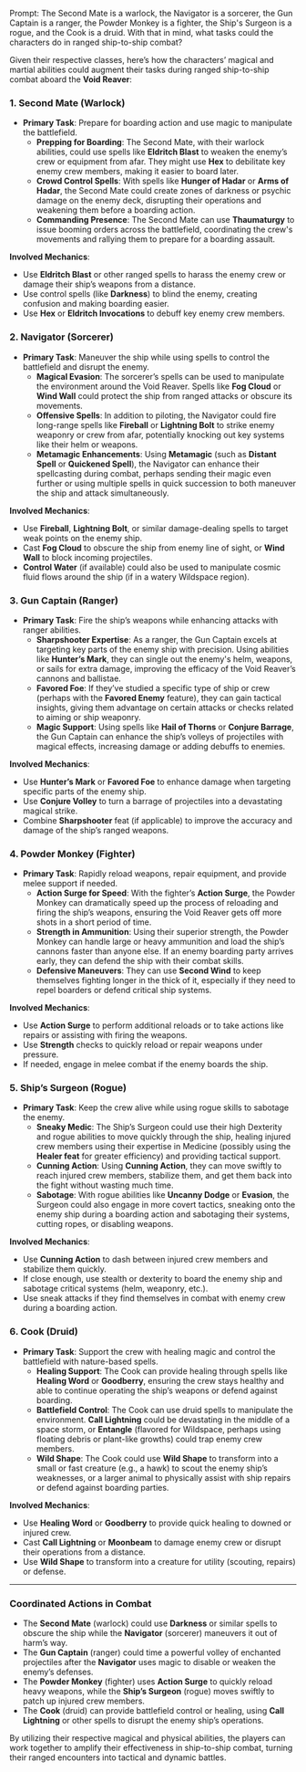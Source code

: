 Prompt: The Second Mate is a warlock, the Navigator is a sorcerer, the Gun Captain is a ranger, the Powder Monkey is a fighter, the Ship's Surgeon is a rogue, and the Cook is a druid. With that in mind, what tasks could the characters do in ranged ship-to-ship combat?

Given their respective classes, here’s how the characters’ magical and martial abilities could augment their tasks during ranged ship-to-ship combat aboard the **Void Reaver**:

### 1. **Second Mate (Warlock)**
   - **Primary Task**: Prepare for boarding action and use magic to manipulate the battlefield.
     - **Prepping for Boarding**: The Second Mate, with their warlock abilities, could use spells like **Eldritch Blast** to weaken the enemy’s crew or equipment from afar. They might use **Hex** to debilitate key enemy crew members, making it easier to board later.
     - **Crowd Control Spells**: With spells like **Hunger of Hadar** or **Arms of Hadar**, the Second Mate could create zones of darkness or psychic damage on the enemy deck, disrupting their operations and weakening them before a boarding action.
     - **Commanding Presence**: The Second Mate can use **Thaumaturgy** to issue booming orders across the battlefield, coordinating the crew's movements and rallying them to prepare for a boarding assault.

   **Involved Mechanics**:
   - Use **Eldritch Blast** or other ranged spells to harass the enemy crew or damage their ship’s weapons from a distance.
   - Use control spells (like **Darkness**) to blind the enemy, creating confusion and making boarding easier.
   - Use **Hex** or **Eldritch Invocations** to debuff key enemy crew members.

### 2. **Navigator (Sorcerer)**
   - **Primary Task**: Maneuver the ship while using spells to control the battlefield and disrupt the enemy.
     - **Magical Evasion**: The sorcerer’s spells can be used to manipulate the environment around the Void Reaver. Spells like **Fog Cloud** or **Wind Wall** could protect the ship from ranged attacks or obscure its movements.
     - **Offensive Spells**: In addition to piloting, the Navigator could fire long-range spells like **Fireball** or **Lightning Bolt** to strike enemy weaponry or crew from afar, potentially knocking out key systems like their helm or weapons.
     - **Metamagic Enhancements**: Using **Metamagic** (such as **Distant Spell** or **Quickened Spell**), the Navigator can enhance their spellcasting during combat, perhaps sending their magic even further or using multiple spells in quick succession to both maneuver the ship and attack simultaneously.

   **Involved Mechanics**:
   - Use **Fireball**, **Lightning Bolt**, or similar damage-dealing spells to target weak points on the enemy ship.
   - Cast **Fog Cloud** to obscure the ship from enemy line of sight, or **Wind Wall** to block incoming projectiles.
   - **Control Water** (if available) could also be used to manipulate cosmic fluid flows around the ship (if in a watery Wildspace region).

### 3. **Gun Captain (Ranger)**
   - **Primary Task**: Fire the ship’s weapons while enhancing attacks with ranger abilities.
     - **Sharpshooter Expertise**: As a ranger, the Gun Captain excels at targeting key parts of the enemy ship with precision. Using abilities like **Hunter’s Mark**, they can single out the enemy's helm, weapons, or sails for extra damage, improving the efficacy of the Void Reaver’s cannons and ballistae.
     - **Favored Foe**: If they’ve studied a specific type of ship or crew (perhaps with the **Favored Enemy** feature), they can gain tactical insights, giving them advantage on certain attacks or checks related to aiming or ship weaponry.
     - **Magic Support**: Using spells like **Hail of Thorns** or **Conjure Barrage**, the Gun Captain can enhance the ship’s volleys of projectiles with magical effects, increasing damage or adding debuffs to enemies.

   **Involved Mechanics**:
   - Use **Hunter’s Mark** or **Favored Foe** to enhance damage when targeting specific parts of the enemy ship.
   - Use **Conjure Volley** to turn a barrage of projectiles into a devastating magical strike.
   - Combine **Sharpshooter** feat (if applicable) to improve the accuracy and damage of the ship’s ranged weapons.

### 4. **Powder Monkey (Fighter)**
   - **Primary Task**: Rapidly reload weapons, repair equipment, and provide melee support if needed.
     - **Action Surge for Speed**: With the fighter’s **Action Surge**, the Powder Monkey can dramatically speed up the process of reloading and firing the ship’s weapons, ensuring the Void Reaver gets off more shots in a short period of time.
     - **Strength in Ammunition**: Using their superior strength, the Powder Monkey can handle large or heavy ammunition and load the ship’s cannons faster than anyone else. If an enemy boarding party arrives early, they can defend the ship with their combat skills.
     - **Defensive Maneuvers**: They can use **Second Wind** to keep themselves fighting longer in the thick of it, especially if they need to repel boarders or defend critical ship systems.

   **Involved Mechanics**:
   - Use **Action Surge** to perform additional reloads or to take actions like repairs or assisting with firing the weapons.
   - Use **Strength** checks to quickly reload or repair weapons under pressure.
   - If needed, engage in melee combat if the enemy boards the ship.

### 5. **Ship’s Surgeon (Rogue)**
   - **Primary Task**: Keep the crew alive while using rogue skills to sabotage the enemy.
     - **Sneaky Medic**: The Ship’s Surgeon could use their high Dexterity and rogue abilities to move quickly through the ship, healing injured crew members using their expertise in Medicine (possibly using the **Healer feat** for greater efficiency) and providing tactical support.
     - **Cunning Action**: Using **Cunning Action**, they can move swiftly to reach injured crew members, stabilize them, and get them back into the fight without wasting much time.
     - **Sabotage**: With rogue abilities like **Uncanny Dodge** or **Evasion**, the Surgeon could also engage in more covert tactics, sneaking onto the enemy ship during a boarding action and sabotaging their systems, cutting ropes, or disabling weapons.

   **Involved Mechanics**:
   - Use **Cunning Action** to dash between injured crew members and stabilize them quickly.
   - If close enough, use stealth or dexterity to board the enemy ship and sabotage critical systems (helm, weaponry, etc.).
   - Use sneak attacks if they find themselves in combat with enemy crew during a boarding action.

### 6. **Cook (Druid)**
   - **Primary Task**: Support the crew with healing magic and control the battlefield with nature-based spells.
     - **Healing Support**: The Cook can provide healing through spells like **Healing Word** or **Goodberry**, ensuring the crew stays healthy and able to continue operating the ship’s weapons or defend against boarding.
     - **Battlefield Control**: The Cook can use druid spells to manipulate the environment. **Call Lightning** could be devastating in the middle of a space storm, or **Entangle** (flavored for Wildspace, perhaps using floating debris or plant-like growths) could trap enemy crew members.
     - **Wild Shape**: The Cook could use **Wild Shape** to transform into a small or fast creature (e.g., a hawk) to scout the enemy ship’s weaknesses, or a larger animal to physically assist with ship repairs or defend against boarding parties.

   **Involved Mechanics**:
   - Use **Healing Word** or **Goodberry** to provide quick healing to downed or injured crew.
   - Cast **Call Lightning** or **Moonbeam** to damage enemy crew or disrupt their operations from a distance.
   - Use **Wild Shape** to transform into a creature for utility (scouting, repairs) or defense.

---

### Coordinated Actions in Combat

- The **Second Mate** (warlock) could use **Darkness** or similar spells to obscure the ship while the **Navigator** (sorcerer) maneuvers it out of harm’s way.
- The **Gun Captain** (ranger) could time a powerful volley of enchanted projectiles after the **Navigator** uses magic to disable or weaken the enemy’s defenses.
- The **Powder Monkey** (fighter) uses **Action Surge** to quickly reload heavy weapons, while the **Ship’s Surgeon** (rogue) moves swiftly to patch up injured crew members.
- The **Cook** (druid) can provide battlefield control or healing, using **Call Lightning** or other spells to disrupt the enemy ship’s operations.

By utilizing their respective magical and physical abilities, the players can work together to amplify their effectiveness in ship-to-ship combat, turning their ranged encounters into tactical and dynamic battles.
